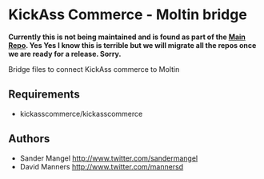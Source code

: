 # KickAss Commerce - Moltin bridge

**Currently this is not being maintained and is found as part of the [Main Repo](https://github.com/KickAssCommerce/KickAssCommerce/tree/develop/src/Moltin). Yes Yes I know this is terrible but we will migrate all the repos once we are ready for a release. Sorry.**

Bridge files to connect KickAss commerce to Moltin

## Requirements
- kickasscommerce/kickasscommerce

## Authors

- Sander Mangel <http://www.twitter.com/sandermangel>
- David Manners <http://www.twitter.com/mannersd>
